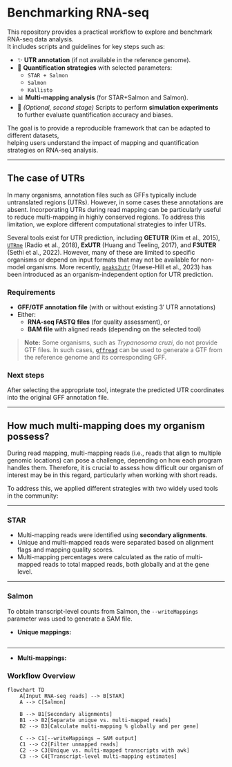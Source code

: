# Benchmarking RNA-seq

This repository provides a practical workflow to explore and benchmark RNA-seq data analysis.  
It includes scripts and guidelines for key steps such as:

- ✨ **UTR annotation** (if not available in the reference genome).  
- 🧬 **Quantification strategies** with selected parameters:  
  - `STAR + Salmon`  
  - `Salmon`  
  - `Kallisto`  
- 📊 **Multi-mapping analysis** (for STAR+Salmon and Salmon).  
- 🧪 *(Optional, second stage)* Scripts to perform **simulation experiments** to further evaluate quantification accuracy and biases.  

The goal is to provide a reproducible framework that can be adapted to different datasets,  
helping users understand the impact of mapping and quantification strategies on RNA-seq analysis.  

---
## The case of UTRs 

In many organisms, annotation files such as GFFs typically include untranslated regions (UTRs). However, in some cases these annotations are absent. Incorporating UTRs during read mapping can be particularly useful to reduce multi-mapping in highly conserved regions. To address this limitation, we explore different computational strategies to infer UTRs.

Several tools exist for UTR prediction, including **GETUTR** (Kim et al., 2015), [`UTRme`](https://github.com/sradiouy/UTRme) (Radío et al., 2018), **ExUTR** (Huang and Teeling, 2017), and **F3UTER** (Sethi et al., 2022). However, many of these are limited to specific organisms or depend on input formats that may not be available for non-model organisms. More recently, [`peaks2utr`](https://github.com/haessar/peaks2utr) (Haese-Hill et al., 2023) has been introduced as an organism-independent option for UTR prediction.

### Requirements
- **GFF/GTF annotation file** (with or without existing 3′ UTR annotations)  
- Either:
  - **RNA-seq FASTQ files** (for quality assessment), or  
  - **BAM file** with aligned reads (depending on the selected tool)  

> **Note:** Some organisms, such as *Trypanosoma cruzi*, do not provide GTF files. In such cases, [`gffread`](https://github.com/gpertea/gffread) can be used to generate a GTF from the reference genome and its corresponding GFF.

### Next steps
After selecting the appropriate tool, integrate the predicted UTR coordinates into the original GFF annotation file.

---
## How much multi-mapping does my organism possess?

During read mapping, multi-mapping reads (i.e., reads that align to multiple genomic locations) can pose a challenge, depending on how each program handles them. Therefore, it is crucial to assess how difficult our organism of interest may be in this regard, particularly when working with short reads.  

To address this, we applied different strategies with two widely used tools in the community:  

---

### STAR
- Multi-mapping reads were identified using **secondary alignments**.  
- Unique and multi-mapped reads were separated based on alignment flags and mapping quality scores.  
- Multi-mapping percentages were calculated as the ratio of multi-mapped reads to total mapped reads, both globally and at the gene level.  

---

### Salmon
To obtain transcript-level counts from Salmon, the `--writeMappings` parameter was used to generate a SAM file.  

- **Unique mappings:**  


```bash

```
---

- **Multi-mappings:**  


### Workflow Overview

```mermaid
flowchart TD
    A[Input RNA-seq reads] --> B[STAR]
    A --> C[Salmon]

    B --> B1[Secondary alignments]
    B1 --> B2[Separate unique vs. multi-mapped reads]
    B2 --> B3[Calculate multi-mapping % globally and per gene]

    C --> C1[--writeMappings → SAM output]
    C1 --> C2[Filter unmapped reads]
    C2 --> C3[Unique vs. multi-mapped transcripts with awk]
    C3 --> C4[Transcript-level multi-mapping estimates]



